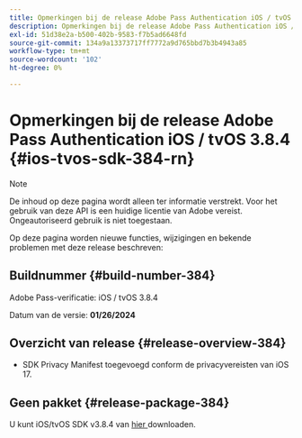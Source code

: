 ```yaml
---
title: Opmerkingen bij de release Adobe Pass Authentication iOS / tvOS 3.8.4
description: Opmerkingen bij de release Adobe Pass Authentication iOS / tvOS 3.8.4
exl-id: 51d38e2a-b500-402b-9583-f7b5ad6648fd
source-git-commit: 134a9a13373717ff7772a9d765bbd7b3b4943a85
workflow-type: tm+mt
source-wordcount: '102'
ht-degree: 0%

---
```


# Opmerkingen bij de release Adobe Pass Authentication iOS / tvOS 3.8.4 {#ios-tvos-sdk-384-rn}

>[!NOTE]
>
>De inhoud op deze pagina wordt alleen ter informatie verstrekt. Voor het gebruik van deze API is een huidige licentie van Adobe vereist. Ongeautoriseerd gebruik is niet toegestaan.

Op deze pagina worden nieuwe functies, wijzigingen en bekende problemen met deze release beschreven:

## Buildnummer {#build-number-384}

Adobe Pass-verificatie: iOS / tvOS 3.8.4

Datum van de versie: **01/26/2024**

## Overzicht van release {#release-overview-384}

* SDK Privacy Manifest toegevoegd conform de privacyvereisten van iOS 17.

## Geen pakket {#release-package-384}

U kunt iOS/tvOS SDK v3.8.4 van [ hier ](https://tve.zendesk.com/hc/en-us/articles/204963209-iOS-tvOS-Native-AccessEnabler-Library) downloaden.
